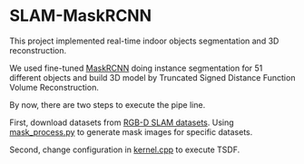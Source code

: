 # SLAM-MaskRCNN

This project implemented real-time indoor objects segmentation and 3D reconstruction.

We used fine-tuned [MaskRCNN](https://github.com/matterport/Mask_RCNN) doing instance segmentation for 51 different objects and build 3D model by Truncated Signed Distance Function Volume Reconstruction.

By now, there are two steps to execute the pipe line. 

First, download datasets from [RGB-D SLAM datasets](https://vision.in.tum.de/data/datasets/rgbd-dataset/download). Using [mask_process.py](https://github.com/qq456cvb/SLAM-MaskRCNN/blob/master/Mask_RCNN/mask_process.py) to generate mask images for specific datasets.

Second, change configuration in [kernel.cpp](https://github.com/qq456cvb/SLAM-MaskRCNN/blob/master/src/SfM_CUDA/kernel.cpp) to execute TSDF.
